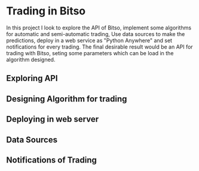 # Trading in Bitso

In this project I look to explore the API of Bitso, implement some algorithms for automatic and semi-automatic trading, Use data sources to make the predictions, deploy in a web service as "Python Anywhere" and set notifications for every trading. The final desirable result would be an API for trading with Bitso, seting some parameters which can be load in the algorithm designed.

## Exploring API

## Designing Algorithm for trading

## Deploying in web server

## Data Sources

## Notifications of Trading
